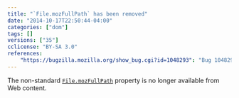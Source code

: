 ```yaml
---
title: "`File.mozFullPath` has been removed"
date: "2014-10-17T22:50:44-04:00"
categories: ["dom"]
tags: []
versions: ["35"]
cclicense: "BY-SA 3.0"
references:
    "https://bugzilla.mozilla.org/show_bug.cgi?id=1048293": "Bug 1048293 – File::mozFullPath attribute should not be exposed to content."
---
```

The non-standard [`File.mozFullPath`](https://developer.mozilla.org/en-US/docs/Web/API/File.mozFullPath) property is no longer available from Web content.
